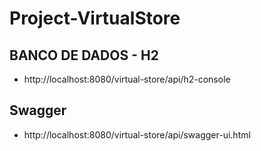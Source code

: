 # Project-VirtualStore

## BANCO DE DADOS - H2
- http://localhost:8080/virtual-store/api/h2-console

## Swagger
- http://localhost:8080/virtual-store/api/swagger-ui.html